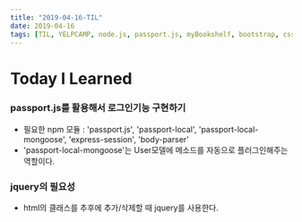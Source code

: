 ```yaml
---
title: "2019-04-16-TIL"
date: 2019-04-16
tags: [TIL, YELPCAMP, node.js, passport.js, myBookshelf, bootstrap, css, jquery]
---
```


# Today I Learned

### passport.js를 활용해서 로그인기능 구현하기

- 필요한 npm 모듈 : 'passport.js', 'passport-local', 'passport-local-mongoose', 'express-session', 'body-parser'
- 'passport-local-mongoose'는 User모델에 메소드를 자동으로 플러그인해주는 역할이다.

### jquery의 필요성

- html의 클래스를 추후에 추가/삭제할 때 jquery를 사용한다.
